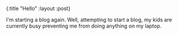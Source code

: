 {:title "Hello"
 :layout :post}

I'm starting a blog again. Well, attempting to start a
blog, my kids are currently busy preventing me from
doing anything on my laptop.